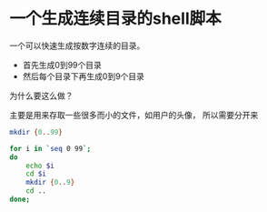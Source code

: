 # 一个生成连续目录的shell脚本

一个可以快速生成按数字连续的目录。

 - 首先生成0到99个目录
 - 然后每个目录下再生成0到9个目录

为什么要这么做？

主要是用来存取一些很多而小的文件，如用户的头像，
所以需要分开来

```bash
mkdir {0..99}

for i in `seq 0 99`;
do
    echo $i
    cd $i
    mkdir {0..9}
    cd ..
done;
```

